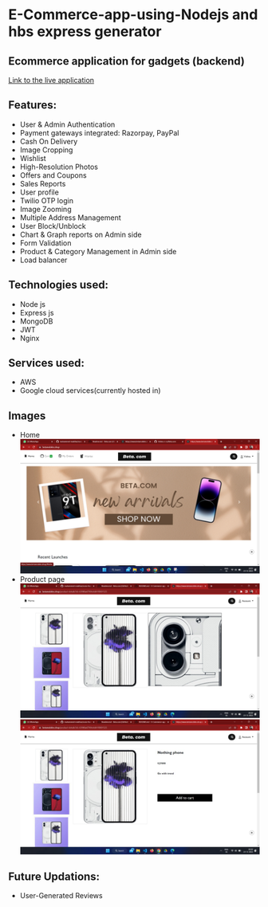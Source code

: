# E-Commerce-app-using-Nodejs and hbs express generator
## Ecommerce application for gadgets (backend)
[Link to the live application](https://www.betamobiles.shop/)
## Features:
* User & Admin Authentication
* Payment gateways integrated: Razorpay, PayPal
* Cash On Delivery
* Image Cropping
* Wishlist
* High-Resolution Photos
* Offers and Coupons
* Sales Reports
* User profile
* Twilio OTP login
* Image Zooming
* Multiple Address Management
* User Block/Unblock
* Chart & Graph reports on Admin side
* Form Validation
* Product & Category Management in Admin side
* Load balancer

## Technologies used:
* Node js
* Express js
* MongoDB
* JWT
* Nginx

## Services used:
* AWS
* Google cloud services(currently hosted in)

## Images
* Home
![alt text](https://github.com/Vishnu-s-cs/Beta.com/blob/831aee3126732f34b10fc6891872f20236dbc13d/Screenshot%202022-12-23%20205216.png)
* Product page
![alt text](https://github.com/Vishnu-s-cs/Beta.com/blob/831aee3126732f34b10fc6891872f20236dbc13d/WhatsApp%20Image%202022-12-23%20at%208.44.24%20PM.jpeg)
![alt text](https://github.com/Vishnu-s-cs/Beta.com/blob/831aee3126732f34b10fc6891872f20236dbc13d/WhatsApp%20Image%202022-12-23%20at%208.43.57%20PM.jpeg)

## Future Updations:

* User-Generated Reviews
